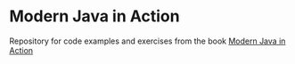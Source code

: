 # Modern Java in Action
Repository for code examples and exercises from the book [Modern Java in Action](https://learning.oreilly.com/library/view/modern-java-in/9781617293566/)
